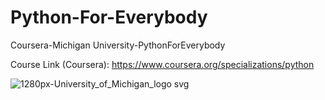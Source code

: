 # Python-For-Everybody
Coursera-Michigan University-PythonForEverybody

Course Link (Coursera): https://www.coursera.org/specializations/python

![1280px-University_of_Michigan_logo svg](https://user-images.githubusercontent.com/73845925/123399908-d8e6e080-d5ad-11eb-94c9-2264e54e3d33.png)


